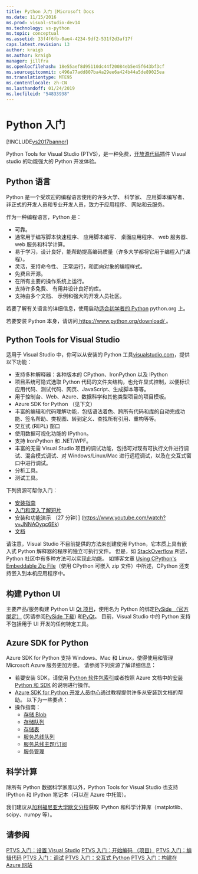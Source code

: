 ```yaml
---
title: Python 入门 |Microsoft Docs
ms.date: 11/15/2016
ms.prod: visual-studio-dev14
ms.technology: vs-python
ms.topic: conceptual
ms.assetid: 33f4f6fb-0ae4-4234-9df2-531f2d3af17f
caps.latest.revision: 13
author: kraigb
ms.author: kraigb
manager: jillfra
ms.openlocfilehash: 18e55aef8d95110dc44f20084eb5e45f643bf3cf
ms.sourcegitcommit: c496a77add807ba4a29ee6a424b44a5de89025ea
ms.translationtype: MTE95
ms.contentlocale: zh-CN
ms.lasthandoff: 01/24/2019
ms.locfileid: "54833938"
---
```

# <a name="getting-started-with-python"></a>Python 入门
[!INCLUDE[vs2017banner](../includes/vs2017banner.md)]

Python Tools for Visual Studio (PTVS)，是一种免费，[开放源代码](https://github.com/Microsoft/ptvs)插件 Visual studio 的功能强大的 Python 开发体验。  
  
## <a name="python-the-language"></a>Python 语言
  
Python 是一个受欢迎的编程语言使用的许多大学、 科学家、 应用脚本编写者、 非正式的开发人员和专业开发人员，致力于应用程序、 网站和云服务。

作为一种编程语言，Python 是：
  
- 可靠。
- 通常用于编写脚本快速程序、 应用脚本编写、 桌面应用程序、 web 服务器、 web 服务和科学计算。
- 易于学习，设计良好，能帮助提高编码质量（许多大学都将它用于编程入门课程）。
- 灵活，支持命令性、 正常运行，和面向对象的编程样式。
- 免费且开源。
- 在所有主要的操作系统上运行。  
- 支持许多免费、 有用并设计良好的库。  
- 支持由多个文档、 示例和强大的开发人员社区。  

若要了解有关语言的详细信息，使用启动[适合初学者的 Python](https://www.python.org/about/gettingstarted/) python.org 上。

若要安装 Python 本身，请访问[ https://www.python.org/download/ ](https://www.python.org/download/)。
 
  
## <a name="python-tools-for-visual-studio"></a>Python Tools for Visual Studio
  
适用于 Visual Studio 中，你可以从安装的 Python 工具[visualstudio.com](https://www.visualstudio.com/explore/python-vs)，提供以下功能：  
  
- 支持多种解释器：各种版本的 CPython、IronPython 以及 IPython  
- 项目系统可隐式选取 Python 代码的文件夹结构，也允许显式控制，以便标识应用代码、测试代码、网页、JavaScript、生成脚本等等。  
- 用于控制台、Web、Azure、数据科学和其他类型项目的项目模板。    
- Azure SDK for Python （见下文）    
- 丰富的编辑和代码理解功能，包括语法着色、跨所有代码和库的自动完成功能、签名帮助、类视图、转到定义、查找所有引用、重构等等。    
- 交互式 (REPL) 窗口
- 使用数据可视化功能的 IPython。
- 支持 IronPython 和 .NET/WPF。    
- 丰富的无需 Visual Studio 项目的调试功能，包括可对现有可执行文件进行调试、混合模式调试、对 Windows/Linux/Mac 进行远程调试，以及在交互式窗口中进行调试。   
- 分析工具。  
- 测试工具。  
  
下列资源可帮你入门：

- [安装指南](https://github.com/Microsoft/PTVS/wiki/PTVS-Installation)    
- [入门和深入了解短片](https://www.youtube.com/playlist?list=PLReL099Y5nRdLgGAdrb_YeTdEnd23s6Ff)  
- 安装和功能演示 （27 分钟）] (https://www.youtube.com/watch?v=JNNAOypc6Ek)  
- [文档](https://github.com/Microsoft/PTVS/wiki)  


请注意，Visual Studio 不目前提供的方法来创建使用 Python，它本质上具有嵌入式 Python 解释器的程序的独立可执行文件。 但是，如 [StackOverflow](http://stackoverflow.com/questions/5458048/how-to-make-a-python-script-standalone-executable-to-run-without-any-dependency) 所述，Python 社区中有多种方法可以实现此功能。 如博客文章 [Using CPython's Embeddable Zip File](https://blogs.msdn.microsoft.com/pythonengineering/2016/04/26/cpython-embeddable-zip-file/)（使用 CPython 可嵌入 zip 文件）中所述，CPython 还支持嵌入到本机应用程序中。
  
## <a name="building-ui-with-python"></a>构建 Python UI  

主要产品/服务构建 Python UI [Qt 项目](https://www.qt.io/qt-for-application-development/)，使用名为 Python 的绑定[PySide （官方绑定）](http://wiki.qt.io/PySide) (另请参阅[PySide 下载](https://download.qt.io/official_releases/pyside/.)) 和[PyQt](https://wiki.python.org/moin/PyQt)。 目前，Visual Studio 中的 Python 支持不包括用于 UI 开发的任何特定工具。

## <a name="azure-sdk-for-python"></a>Azure SDK for Python
  
Azure SDK for Python 支持 Windows、Mac 和 Linux，使得使用和管理 Microsoft Azure 服务更加方便。 请参阅下列资源了解详细信息： 

- 若要安装 SDK，请使用 [Python 软件包索引](https://pypi.python.org/pypi/azure)或者按照 Azure 文档中的[安装 Python 和 SDK](https://azure.microsoft.com/documentation/articles/python-how-to-install/) 的说明进行操作。 
- [Azure SDK for Python 开发人员中心](https://azure.microsoft.com/develop/python/)通过教程提供许多从安装到文档的帮助。  以下为一些要点：  
- 操作指南：
  - [存储 Blob](https://azure.microsoft.com/develop/python/how-to-guides/blob-service/)  
  - [存储队列](https://azure.microsoft.com/develop/python/how-to-guides/queue-service/)  
  - [存储表](https://azure.microsoft.com/develop/python/how-to-guides/table-service/)  
  - [服务总线队列](https://azure.microsoft.com/develop/python/how-to-guides/service-bus-queues/)
  - [服务总线主题/订阅](https://azure.microsoft.com/develop/python/how-to-guides/service-bus-topics/) 
  - [服务管理](https://azure.microsoft.com/develop/python/how-to-guides/service-management/)  

## <a name="scientific-computing"></a>科学计算

除所有 Python 数据科学家库以外，Python Tools for Visual Studio 也支持 IPython 和 IPython 笔记本（可以在 Azure 中托管）。

我们建议从[加利福尼亚大学欧文分校](http://www.lfd.uci.edu/~gohlke/pythonlibs/#scipy-stack)获取 IPython 和科学计算库（matplotlib、scipy、numpy 等）。  
  
## <a name="see-also"></a>请参阅  

[PTVS 入门：设置 Visual Studio](../python/getting-started-with-ptvs-setting-up-visual-studio.md)
[PTVS 入门：开始编码 （项目）](../python/getting-started-with-ptvs-start-coding-projects.md)
[PTVS 入门：编辑代码](../python/getting-started-with-ptvs-editing-code.md)
[PTVS 入门：调试](../python/getting-started-with-ptvs-debugging.md)
[PTVS 入门：交互式 Python](../python/getting-started-with-ptvs-interactive-python.md)
[PTVS 入门：构建在 Azure 网站](../python/getting-started-with-ptvs-building-a-website-in-azure.md)
